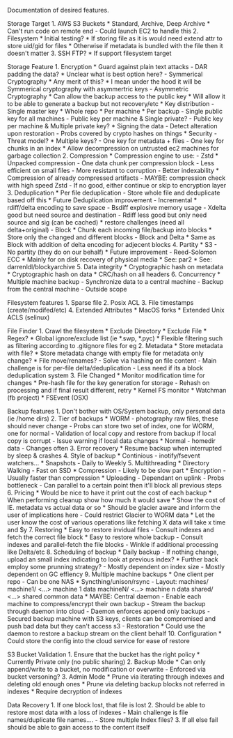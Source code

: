 Documentation of desired features.

Storage Target
	1. AWS S3 Buckets
		* Standard, Archive, Deep Archive
		* Can't run code on remote end
			- Could launch EC2 to handle this
	2. Filesystem
		* Initial testing?
		* If storing file as it is would need extend attr to store uid/gid for files
		* Otherwise if metadata is bundled with the file then it doesn't matter
	3. SSH FTP?
		* If support filesystem target

Storage Feature
	1. Encryption
		* Guard against plain text attacks
			- DAR padding the data?
		* Unclear what is best option here?
			- Symmerical Cryptography
				* Any merit of this?
				* I mean under the hood it will be Symmerical cryptography with asymmertric keys
			- Asymmetric Cryptography
				* Can allow the backup access to the public key
				* Will allow it to be able to generate a backup but not recovery/etc
		* Key distribution
			- Single master key
				* Whole repo
				* Per machine
				* Per backup
			- Single public key for all machines
			- Public key per machine & Single private?
			- Public key per machine & Multiple private key?
		* Signing the data
			- Detect alteration upon restoration
			- Probs covered by crypto hashes on things
		* Security
			- Threat model?
		* Multiple keys?
			- One key for metadata + files
			- One key for chunks in an index
				* Allow decompression on untrusted ec2 machines for garbage collection
	2. Compression
		* Compression engine to use:
			- Zstd
		* Unpacked compression
			- One data chunk per compression block
			- Less efficient on small files
			- More resistant to corruption
			- Better indexability
		* Compression of already compressed artifacts
			- MAYBE: compression check with high speed Zstd
			- If no good, either continue or skip to encryption layer
	3. Deduplication
		* Per file deduplication
			- Store whole file and deduplicate based off this
		* Future Deduplication improvement
			- Incremental
				* rdiff/delta encoding to save space
					- Bsdiff explosive memory usage
					- Xdelta good but need source and destination
					- Rdiff less good but only need source and sig (can be cached)
				* restore challenges (need all delta+original)
			- Block
				* Chunk each incoming file/backup into blocks
				* Store only the changed and different blocks
			- Block and Delta
				* Same as Block with addition of delta encoding for adjecent blocks
	4. Partity
		* S3
			- No partity (they do on our behalf)
		* Future improvement
			- Reed-Solomon ECC
				* Mainly for on disk recovery of physical media
				* See: par2
				* See: darrenldl/blockyarchive
	5. Data integrity
		* Cryptographic hash on metadata
		* Cryptographic hash on data
		* CRC/hash on all headers
	6. Concurrency
		* Multiple machine backup
			- Synchronize data to a central machine
			- Backup from the central machine
			- Outside scope

Filesystem features
	1. Sparse file
	2. Posix ACL
	3. File timestamps (create/modifed/etc)
	4. Extended Attributes
		* MacOS forks
		* Extended Unix ACLS (selinux)

File Finder
	1. Crawl the filesystem
		* Exclude Directory
		* Exclude File
		* Regex?
		* Global ignore/exclude list (ie *.swp, *.pyc)
		* Flexible filtering such as filtering according to .gitignore files for eg
	2. Metadata
		* Store metadata with file?
		* Store metadata change with empty file for metadata only change?
		* File move/renames?
			- Solve via hashing on file content
			- Main challenge is for per-file delta/deduplication
			- Less need if its a block deduplication system
	3. File Changed
		* Monitor modification time for changes
		* Pre-hash file for the key generation for storage
			- Rehash on processing and if final result different, retry
		* Kernel FS monitor
			* Watchman (fb project)
			* FSEvent (OSX)

Backup features
	1. Don't bother with OS/System backup, only personal data (ie /home dirs)
	2. Tier of backups
		* WORM - photography raw files, these should never change
			- Probs can store two set of index, one for WORM, one for normal
			- Validation of local copy and restore from backup if local copy is corrupt
			- Issue warning if local data changes
		* Normal - homedir data
			- Changes often
	3. Error recovery
		* Resume backup when interrupted by sleep & crashes
	4. Style of backup
		* Continious
			- inotify/fsevent watchers...
		* Snapshots
			- Daily to Weekly
	5. Multithreading
		* Directory Walking
			- Fast on SSD
		* Compression
			- Likely to be slow part
		* Encryption
			- Usually faster than compression
		* Uploading
			- Dependant on uplink
			- Probs bottleneck
			- Can parallel to a certain point then it'll block all previous steps
	6. Pricing
		* Would be nice to have it print out the cost of each backup
		* When performing cleanup show how much it would save
		* Show the cost of IE. metadata vs actual data or so
		* Should be glacier aware and inform the user of implications here
			- Could restrict Glacier to WORM data
		* Let the user know the cost of various operations like fetching X data will
			take x time and $y
	7. Restoring
		* Easy to restore invidual files
			- Consult indexes and fetch the correct file block
		* Easy to restore whole backup
			- Consult indexes and parallel-fetch the file blocks
			- Winkle if additional processing like Delta/etc
	8. Scheduling of backup
		* Daily backup
			- If nothing change, upload an small index indicating to look at previous index?
		* Further back employ some prunning strategy?
			- Mostly dependent on index size
			- Mostly dependent on GC effiency
	9. Multiple machine backups
		* One client per repo
			- Can be one NAS
				* Syncthing/unison/rsync
			- Layout:
				machines/
					machine1/
						<...> machine 1 data
					machineN/
						<...> machine n data
				shared/
					<...> shared common data
		* MAYBE: Central daemon
			- Enable each machine to compress/encrypt their own backup
			- Stream the backup through daemon into cloud
			- Daemon enforces append only backups
			- Secured backup machine with S3 keys, clients can be compromised and push
				bad data but they can't access s3
			- Restoration
				* Could use the daemon to restore a backup stream on the client behalf
	10. Configuration
		* Could store the config into the cloud service for ease of restore

S3 Bucket Validation
	1. Ensure that the bucket has the right policy
		* Currently Private only (no public sharing)
	2. Backup Mode
		* Can only append/write to a bucket, no modification or overwrite
			- Enforced via bucket versoning?
	3. Admin Mode
		* Prune via iterating through indexes and deleting old enough ones
		* Prune via deleting backup blocks not referred in indexes
		* Require decryption of indexes

Data Recovery
	1. If one block lost, that file is lost
	2. Should be able to restore most data with a loss of indexes
		- Main challenge is file names/duplicate file names....
		- Store multiple Index files?
	3. If all else fail should be able to gain access to the content itself
